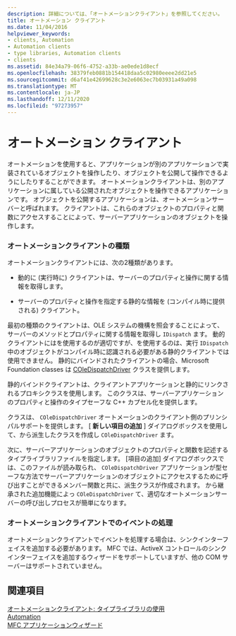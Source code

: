```yaml
---
description: 詳細については、「オートメーションクライアント」を参照してください。
title: オートメーション クライアント
ms.date: 11/04/2016
helpviewer_keywords:
- clients, Automation
- Automation clients
- type libraries, Automation clients
- clients
ms.assetid: 84e34a79-06f6-4752-a33b-ae0ede1d8ecf
ms.openlocfilehash: 38379feb0881b154418daa5c02980eeee2dd21e5
ms.sourcegitcommit: d6af41e42699628c3e2e6063ec7b03931a49a098
ms.translationtype: MT
ms.contentlocale: ja-JP
ms.lasthandoff: 12/11/2020
ms.locfileid: "97273957"
---
```

# <a name="automation-clients"></a>オートメーション クライアント

オートメーションを使用すると、アプリケーションが別のアプリケーションで実装されているオブジェクトを操作したり、オブジェクトを公開して操作できるようにしたりすることができます。 オートメーションクライアントは、別のアプリケーションに属している公開されたオブジェクトを操作できるアプリケーションです。 オブジェクトを公開するアプリケーションは、オートメーションサーバーと呼ばれます。 クライアントは、これらのオブジェクトのプロパティと関数にアクセスすることによって、サーバーアプリケーションのオブジェクトを操作します。

### <a name="types-of-automation-clients"></a>オートメーションクライアントの種類

オートメーションクライアントには、次の2種類があります。

- 動的に (実行時に) クライアントは、サーバーのプロパティと操作に関する情報を取得します。

- サーバーのプロパティと操作を指定する静的な情報を (コンパイル時に提供される) クライアント。

最初の種類のクライアントは、OLE システムの機構を照会することによって、サーバーのメソッドとプロパティに関する情報を取得し `IDispatch` ます。 動的クライアントにはを使用するのが適切ですが、を使用するのは、実行 `IDispatch` 中のオブジェクトがコンパイル時に認識される必要がある静的クライアントでは使用できません。 静的にバインドされたクライアントの場合、Microsoft Foundation classes は [COleDispatchDriver](reference/coledispatchdriver-class.md) クラスを提供します。

静的バインドクライアントは、クライアントアプリケーションと静的にリンクされるプロキシクラスを使用します。 このクラスは、サーバーアプリケーションのプロパティと操作のタイプセーフな C++ カプセル化を提供します。

クラスは、 `COleDispatchDriver` オートメーションのクライアント側のプリンシパルサポートを提供します。 [ **新しい項目の追加** ] ダイアログボックスを使用して、から派生したクラスを作成し `COleDispatchDriver` ます。

次に、サーバーアプリケーションのオブジェクトのプロパティと関数を記述するタイプライブラリファイルを指定します。 [項目の追加] ダイアログボックスでは、このファイルが読み取られ、 `COleDispatchDriver` アプリケーションが型セーフな方法でサーバーアプリケーションのオブジェクトにアクセスするために呼び出すことができるメンバー関数と共に、派生クラスが作成されます。 から継承された追加機能によっ `COleDispatchDriver` て、適切なオートメーションサーバーの呼び出しプロセスが簡単になります。

### <a name="handling-events-in-automation-clients"></a>オートメーションクライアントでのイベントの処理

オートメーションクライアントでイベントを処理する場合は、シンクインターフェイスを追加する必要があります。 MFC では、ActiveX コントロールのシンクインターフェイスを追加するウィザードをサポートしていますが、他の COM サーバーはサポートされていません。

## <a name="see-also"></a>関連項目

[オートメーションクライアント: タイプライブラリの使用](automation-clients-using-type-libraries.md)<br/>
[Automation](automation.md)<br/>
[MFC アプリケーションウィザード](reference/mfc-application-wizard.md)
